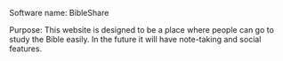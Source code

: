 Software name: BibleShare

Purpose:
This website is designed to be a place where people can go to study the Bible easily. In the future it will have note-taking and social features.
